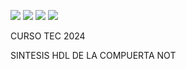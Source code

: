 ![](../../workflows/gds/badge.svg) ![](../../workflows/docs/badge.svg) ![](../../workflows/test/badge.svg) ![](../../workflows/fpga/badge.svg)

CURSO TEC 2024

SINTESIS HDL DE LA COMPUERTA NOT

